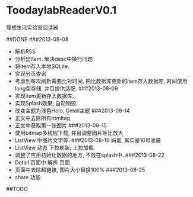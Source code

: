ToodaylabReaderV0.1 
===============
理想生活实验室阅读器

##DONE
###2013-08-08
* 解析RSS
* 分析出Item. 解决desc中换行问题
* 将item存入本地SQLite.
* 实现分页查询
* 考虑到每次刷新需要比对时间, 把比数据库更新的item存入数据库, 时间使用long型存储. 并且提供适配.
###2013-08-09
* 实现item更新存入数据库.
* 实现Splash效果, 自动销毁.
* 改变主题为浅色Holo, Gmail主题
###2013-08-14
* 正文中去除所有htmltag
* 正文中获取第一张图片
###2013-08-15
* 使用bitmap多线程下载, 并且调整图片等比放大
* ListView 中图片文字等.
###2013-08-16 妈蛋, 其实是16号凌晨
* ListView 动态 下拉刷新, 上拉加载.
* 调整了应用初始化数据的地方, 不放在splash中.
###2013-08-22
* Detail 页面中 解析 页面
* 页面中去除超链接, 图片大小替换100%
###2013-08-25
* share 功能

##TODO


